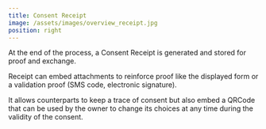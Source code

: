 ```yaml
---
title: Consent Receipt
image: /assets/images/overview_receipt.jpg
position: right
---
```


At the end of the process, a Consent Receipt is generated and stored for proof and exchange.  

Receipt can embed attachments to reinforce proof like the displayed form or a validation proof (SMS code, electronic signature).

It allows counterparts to keep a trace of consent but also embed a QRCode that can be used by the owner to change its choices at any time during the validity of the consent.